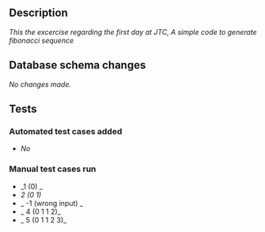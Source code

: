## Description
_This the excercise regarding the first day at JTC, A simple code to generate fibonacci sequence_

## Database schema changes
_No changes made._

## Tests
### Automated test cases added
- _No_

### Manual test cases run
- _1 (0) _
- _2 (0 1)_
- _ -1 (wrong input) _
- _ 4 (0 1 1 2)_
- _ 5 (0 1 1 2 3)_
